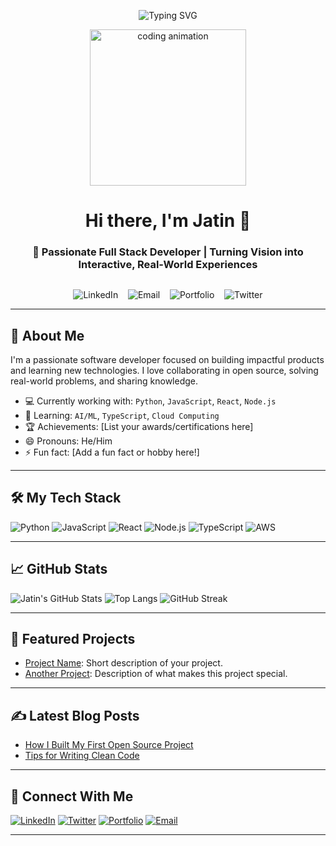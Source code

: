 <p align="center">
<img src="https://readme-typing-svg.herokuapp.com?font=Fira+Code&size=24&pause=1000&center=true&vCenter=true&width=1000&lines=✨+Welcome+to+my+digital+workspace!;💻+Where+building,+breaking,+and+learning+something+new+every+day!" alt="Typing SVG" />


</p>

<p align="center">
  <img src="https://media.giphy.com/media/qgQUggAC3Pfv687qPC/giphy.gif" width="250" alt="coding animation" />
</p>

<!-- Name & tagline -->
<h1 align="center">Hi there, I'm Jatin 👋</h1>

<!-- Social links (final clean version, no underline anywhere) -->
<h3 align="center" style="margin-bottom: 30px;">
  🚀 Passionate Full Stack Developer | Turning Vision into Interactive, Real-World Experiences
</h3>

<!-- Social links (completely clean, no underline, proper spacing) -->
<!-- Social links (horizontal alignment, no underline, clean spacing) -->
<p align="center" style="text-decoration: none; margin-top: 25px;">
  <a href="https://linkedin.com/in/jatinrajvani" target="_blank" style="text-decoration: none; border: none; outline: none;">
    <img src="https://img.shields.io/badge/LinkedIn%20•%20Follow-0077B5?style=for-the-badge&logo=linkedin&logoColor=white" alt="LinkedIn" />
  </a>
  &nbsp;&nbsp;
  <a href="mailto:jatinrajvani.cg@gmail.com" target="_blank" style="text-decoration: none; border: none; outline: none;">
    <img src="https://img.shields.io/badge/Email%20•%20Connect-D14836?style=for-the-badge&logo=gmail&logoColor=white" alt="Email" />
  </a>
  &nbsp;&nbsp;
  <a href="https://jatinsportfolio.vercel.app/" target="_blank" style="text-decoration: none; border: none; outline: none;">
    <img src="https://img.shields.io/badge/Portfolio%20•%20Visit-000000?style=for-the-badge&logo=firefox-browser&logoColor=white" alt="Portfolio" />
  </a>
  &nbsp;&nbsp;
  <a href="https://twitter.com/yourusername" target="_blank" style="text-decoration: none; border: none; outline: none;">
    <img src="https://img.shields.io/badge/Twitter%20•%20Follow-1DA1F2?style=for-the-badge&logo=twitter&logoColor=white" alt="Twitter" />
  </a>
</p>






---

## 🚀 About Me
I'm a passionate software developer focused on building impactful products and learning new technologies. I love collaborating in open source, solving real-world problems, and sharing knowledge.

- 💻 Currently working with: `Python`, `JavaScript`, `React`, `Node.js`
- 🌱 Learning: `AI/ML`, `TypeScript`, `Cloud Computing`
- 🏆 Achievements: [List your awards/certifications here]
- 😄 Pronouns: He/Him
- ⚡ Fun fact: [Add a fun fact or hobby here!]

---

## 🛠️ My Tech Stack
![Python](https://img.shields.io/badge/Python-3776AB?logo=python&logoColor=white)
![JavaScript](https://img.shields.io/badge/JavaScript-F7DF1E?logo=javascript&logoColor=black)
![React](https://img.shields.io/badge/React-20232A?logo=react&logoColor=61DAFB)
![Node.js](https://img.shields.io/badge/Node.js-339933?logo=node.js&logoColor=white)
![TypeScript](https://img.shields.io/badge/TypeScript-007ACC?logo=typescript&logoColor=white)
![AWS](https://img.shields.io/badge/AWS-232F3E?logo=amazon-aws&logoColor=white)
<br>

---

## 📈 GitHub Stats
![Jatin's GitHub Stats](https://github-readme-stats.vercel.app/api?username=JatinRajvani&show_icons=true&theme=radical)
![Top Langs](https://github-readme-stats.vercel.app/api/top-langs/?username=JatinRajvani&layout=compact&theme=radical)
![GitHub Streak](https://github-readme-streak-stats.herokuapp.com/?user=JatinRajvani&theme=radical)

---

## 🌟 Featured Projects
- [Project Name](https://github.com/JatinRajvani/project-name): Short description of your project.
- [Another Project](https://github.com/JatinRajvani/another-project): Description of what makes this project special.

---

## ✍️ Latest Blog Posts
<!-- BLOG-POST-LIST:START -->
<!-- Replace with automated workflow or manually add posts -->
- [How I Built My First Open Source Project](https://your-blog.com/post1)
- [Tips for Writing Clean Code](https://your-blog.com/post2)
<!-- BLOG-POST-LIST:END -->

---

## 🤝 Connect With Me
[![LinkedIn](https://img.shields.io/badge/LinkedIn-blue?logo=linkedin&logoColor=white)](https://linkedin.com/in/jatinrajvani)
[![Twitter](https://img.shields.io/badge/Twitter-1DA1F2?logo=twitter&logoColor=white)](https://twitter.com/yourusername)
[![Portfolio](https://img.shields.io/badge/Portfolio-000000?logo=firefox-browser&logoColor=white)](https://yourportfolio.com)
[![Email](https://img.shields.io/badge/Email-D14836?logo=gmail&logoColor=white)](mailto:your@email.com)

---

<!--
**JatinRajvani/JatinRajvani** is a ✨ special ✨ repository because its `README.md` (this file) appears on your GitHub profile!
-->
